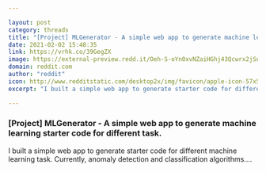 ```yaml
---

layout: post
category: threads
title: "[Project] MLGenerator - A simple web app to generate machine learning starter code for different task."
date: 2021-02-02 15:48:35
link: https://vrhk.co/39GegZX
image: https://external-preview.redd.it/Oeh-S-oYn0xvNZaiHGhj43Qcwrx2jSnAOQo92XdP_wM.jpg?width=400&height=209.42408377&auto=webp&crop=400:209.42408377,smart&s=78225e86dc52899de27901123fb1bbdbc67f1af6
domain: reddit.com
author: "reddit"
icon: http://www.redditstatic.com/desktop2x/img/favicon/apple-icon-57x57.png
excerpt: "I built a simple web app to generate starter code for different machine learning task. Currently, anomaly detection and classification algorithms...."

---
```


### [Project] MLGenerator - A simple web app to generate machine learning starter code for different task.

I built a simple web app to generate starter code for different machine learning task. Currently, anomaly detection and classification algorithms....